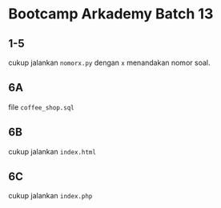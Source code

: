 # Bootcamp Arkademy Batch 13

## 1-5
cukup jalankan `nomorx.py` dengan `x` menandakan nomor soal.

## 6A
file `coffee_shop.sql`

## 6B
cukup jalankan `index.html`

## 6C
cukup jalankan `index.php`